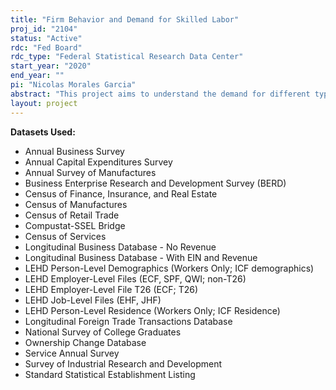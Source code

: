 ```yaml
---
title: "Firm Behavior and Demand for Skilled Labor"
proj_id: "2104"
status: "Active"
rdc: "Fed Board"
rdc_type: "Federal Statistical Research Data Center"
start_year: "2020"
end_year: ""
pi: "Nicolas Morales Garcia"
abstract: "This project aims to understand the demand for different types of workers from firms in the United States (US), as well as produce estimates that provide insight into how skilled workers sort across firms, how firms compete in recruiting them and the potential benefits of recruiting different types of workers. The project consists of two parts, each using a difference-in-differences framework as well as panel and instrumental variable specifications to explore the different effects of local and national labor market shocks on firm outcomes. The first part of the project will examine how different types of firms need access to specialized labor from other countries and how foreign labor affects technological diffusion, trade patterns and location decisions. The second part will look more broadly at the demand for all types of workers (not just high-skilled immigrants) and evaluate how local shocks to the labor and education markets affect firm location decisions, worker sorting, within firm wage distribution, and productivity."
layout: project
---
```


**Datasets Used:**

  - Annual Business Survey 
  - Annual Capital Expenditures Survey 
  - Annual Survey of Manufactures 
  - Business Enterprise Research and Development Survey (BERD) 
  - Census of Finance, Insurance, and Real Estate 
  - Census of Manufactures 
  - Census of Retail Trade 
  - Compustat-SSEL Bridge 
  - Census of Services 
  - Longitudinal Business Database - No Revenue 
  - Longitudinal Business Database - With EIN and Revenue 
  - LEHD Person-Level Demographics (Workers Only; ICF demographics) 
  - LEHD Employer-Level Files (ECF, SPF, QWI; non-T26) 
  - LEHD Employer-Level File T26 (ECF; T26) 
  - LEHD Job-Level Files (EHF, JHF) 
  - LEHD Person-Level Residence (Workers Only; ICF Residence) 
  - Longitudinal Foreign Trade Transactions Database 
  - National Survey of College Graduates 
  - Ownership Change Database 
  - Service Annual Survey 
  - Survey of Industrial Research and Development 
  - Standard Statistical Establishment Listing 

